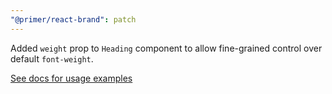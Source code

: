 ```yaml
---
"@primer/react-brand": patch
---
```


Added `weight` prop to `Heading` component to allow fine-grained control over default `font-weight`.

[See docs for usage examples](https://primer.style/brand/components/Heading/#weight)
